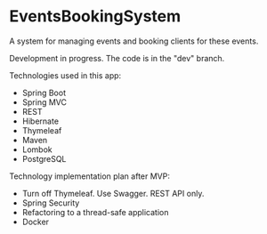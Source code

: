# EventsBookingSystem
A system for managing events and booking clients for these events.

Development in progress.
The code is in the "dev" branch.

Technologies used in this app:

- Spring Boot
- Spring MVC
- REST
- Hibernate
- Thymeleaf
- Maven
- Lombok
- PostgreSQL

Technology implementation plan after MVP:
- Turn off Thymeleaf. Use Swagger. REST API only.
- Spring Security
- Refactoring to a thread-safe application
- Docker
